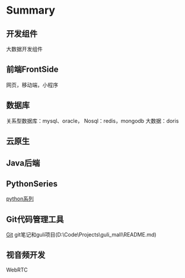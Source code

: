 # Summary

## 开发组件
大数据开发组件

## 前端FrontSide
网页，移动端，小程序

## 数据库
关系型数据库：mysql、oracle，
Nosql：redis，mongodb
大数据：doris

## 云原生

## Java后端

## PythonSeries
[python系列](/PythonSeries/PythonSeries.md)

## Git代码管理工具
[Git](/Git_Hub_Lab_Pod/)
git笔记和guli项目(D:\Code\Projects\guli_mall\README.md)


## 视音频开发
WebRTC
